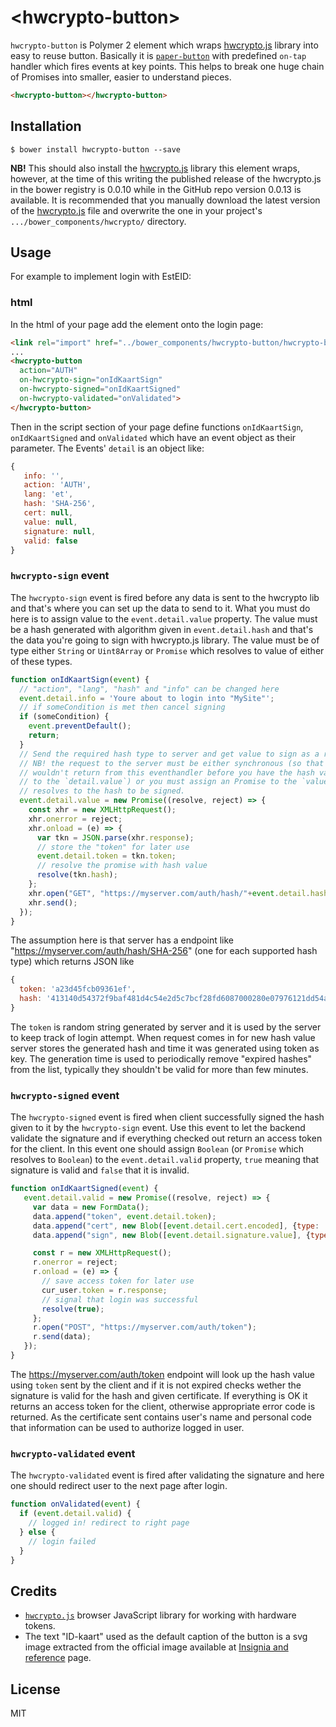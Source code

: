 # \<hwcrypto-button\>

`hwcrypto-button` is Polymer 2 element which wraps [hwcrypto.js](https://github.com/hwcrypto/hwcrypto.js) library into easy to reuse button.
Basically it is [`paper-button`](https://www.webcomponents.org/element/@polymer/paper-button) with predefined `on-tap` handler which fires events at key points. This helps to break one huge chain of Promises into smaller, easier to understand pieces.

<!---
```html
<custom-element-demo>
  <template>
    <script src="../webcomponentsjs/webcomponents-lite.js"></script>
    <link rel="import" href="hwcrypto-button.html">
    <next-code-block></next-code-block>
  </template>
</custom-element-demo>
```
-->
```html
<hwcrypto-button></hwcrypto-button>
```

## Installation

    $ bower install hwcrypto-button --save

**NB!** This should also install the [hwcrypto.js](https://github.com/hwcrypto/hwcrypto.js) library this element wraps, however, at the time of this writing the published release of the hwcrypto.js in the bower registry is 0.0.10 while in the GitHub repo version 0.0.13 is available. It is recommended that you manually download the latest version of the [hwcrypto.js](https://raw.githubusercontent.com/hwcrypto/hwcrypto.js/master/hwcrypto.js) file and overwrite the one in your project's `.../bower_components/hwcrypto/` directory.

## Usage
For example to implement login with EstEID:
### html
In the html of your page add the element onto the login page:
```html
<link rel="import" href="../bower_components/hwcrypto-button/hwcrypto-button.html">
...
<hwcrypto-button
  action="AUTH"
  on-hwcrypto-sign="onIdKaartSign"
  on-hwcrypto-signed="onIdKaartSigned"
  on-hwcrypto-validated="onValidated">
</hwcrypto-button>
```

Then in the script section of your page define functions `onIdKaartSign`, `onIdKaartSigned` and `onValidated` which have an event object as their parameter. The Events' `detail` is an object like:
```javascript
{
   info: '',
   action: 'AUTH',
   lang: 'et',
   hash: 'SHA-256',
   cert: null,
   value: null,
   signature: null,
   valid: false
}
```

### `hwcrypto-sign` event
The `hwcrypto-sign` event is fired before any data is sent to the hwcrypto lib and that's where you can set up the data to send to it.
What you must do here is to assign value to the `event.detail.value` property. The value must be a hash generated with algorithm given in `event.detail.hash` and that's the data you're going to sign with hwcrypto.js library. The value must be of type either `String` or `Uint8Array` or `Promise` which resolves to value of either of these types.

```javascript
function onIdKaartSign(event) {
  // "action", "lang", "hash" and "info" can be changed here
  event.detail.info = 'Youre about to login into "MySite"';
  // if someCondition is met then cancel signing
  if (someCondition) {
    event.preventDefault();
    return;
  }
  // Send the required hash type to server and get value to sign as a response.
  // NB! the request to the server must be either synchronous (so that you
  // wouldn't return from this eventhandler before you have the hash value assigned
  // to the `detail.value`) or you must assign an Promise to the `value` which
  // resolves to the hash to be signed.
  event.detail.value = new Promise((resolve, reject) => {
    const xhr = new XMLHttpRequest();
    xhr.onerror = reject;
    xhr.onload = (e) => {
      var tkn = JSON.parse(xhr.response);
      // store the "token" for later use
      event.detail.token = tkn.token;
      // resolve the promise with hash value
      resolve(tkn.hash);
    };
    xhr.open("GET", "https://myserver.com/auth/hash/"+event.detail.hash);
    xhr.send();
  });
}
```
The assumption here is that server has a endpoint like "https://myserver.com/auth/hash/SHA-256" (one for each supported hash type) which returns JSON like
```javascript
{
  token: 'a23d45fcb09361ef',
  hash: '413140d54372f9baf481d4c54e2d5c7bcf28fd6087000280e07976121dd54af2'
}
```
The `token` is random string generated by server and it is used by the server to keep track of login attempt. When request comes in for new hash value server stores the generated hash and time it was generated using token as key. The generation time is used to periodically remove "expired hashes" from the list, typically they shouldn't be valid for more than few minutes.

### `hwcrypto-signed` event

The `hwcrypto-signed` event is fired when client successfully signed the hash given to it by the `hwcrypto-sign` event. Use this event to let the backend validate the signature and if everything checked out return an access token for the client. In this event one should assign `Boolean` (or `Promise` which resolves to `Boolean`) to the `event.detail.valid` property, `true` meaning that signature is valid and `false` that it is invalid.

```javascript
function onIdKaartSigned(event) {
   event.detail.valid = new Promise((resolve, reject) => {
     var data = new FormData();
     data.append("token", event.detail.token);
     data.append("cert", new Blob([event.detail.cert.encoded], {type: 'application/pkix-cert'}));
     data.append("sign", new Blob([event.detail.signature.value], {type: 'application/octet-stream'}));

     const r = new XMLHttpRequest();
     r.onerror = reject;
     r.onload = (e) => {
       // save access token for later use
       cur_user.token = r.response;
       // signal that login was successful
       resolve(true);
     };
     r.open("POST", "https://myserver.com/auth/token");
     r.send(data);
   });
}
```
The https://myserver.com/auth/token endpoint will look up the hash value using `token` sent by the client and if it is not expired checks wether the signature is valid for the hash and given certificate. If everything is OK it returns an access token for the client, otherwise appropriate error code is returned. As the certificate sent contains user's name and personal code that information can be used to authorize logged in user.

### `hwcrypto-validated` event

The `hwcrypto-validated` event is fired after validating the signature and here one should redirect user to the next page after login.

```javascript
function onValidated(event) {
  if (event.detail.valid) {
    // logged in! redirect to right page
  } else {
    // login failed
  }
}
```

## Credits
 - [`hwcrypto.js`](https://github.com/hwcrypto/hwcrypto.js) browser JavaScript library for working with hardware tokens.
 - The text "ID-kaart" used as the default caption of the button is a svg image extracted from the official image available at [Insignia and reference](https://www.id.ee/?lang=en&id=35768) page.

## License
MIT
